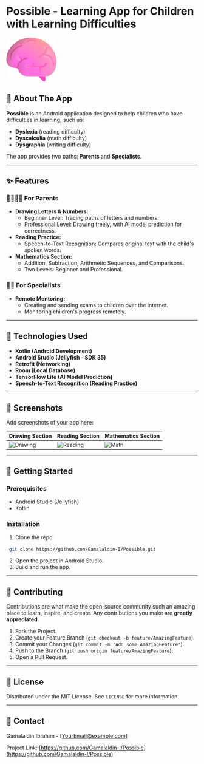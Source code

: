 # Possible - Learning App for Children with Learning Difficulties

![Logo](./PicsForRepo/brain.png)

## 📱 About The App
**Possible** is an Android application designed to help children who have difficulties in learning, such as:
- **Dyslexia** (reading difficulty)
- **Dyscalculia** (math difficulty)
- **Dysgraphia** (writing difficulty)

The app provides two paths: **Parents** and **Specialists**.

---

## ✨ Features
### 👨‍👩‍👧‍👦 For Parents
- **Drawing Letters & Numbers:**
  - Beginner Level: Tracing paths of letters and numbers.
  - Professional Level: Drawing freely, with AI model prediction for correctness.
- **Reading Practice:**
  - Speech-to-Text Recognition: Compares original text with the child's spoken words.
- **Mathematics Section:**
  - Addition, Subtraction, Arithmetic Sequences, and Comparisons.
  - Two Levels: Beginner and Professional.

### 🧑‍🏫 For Specialists
- **Remote Mentoring:**
  - Creating and sending exams to children over the internet.
  - Monitoring children's progress remotely.

---

## 🔧 Technologies Used
- **Kotlin (Android Development)**
- **Android Studio (Jellyfish - SDK 35)**
- **Retrofit (Networking)**
- **Room (Local Database)**
- **TensorFlow Lite (AI Model Prediction)**
- **Speech-to-Text Recognition (Reading Practice)**

---

## 📸 Screenshots
Add screenshots of your app here:

| Drawing Section | Reading Section | Mathematics Section |
|-----------------|-----------------|---------------------|
| ![Drawing](./PicsForRepo/drawing.png) | ![Reading](./PicsForRepo/read.png) | ![Math](./PicsForRepo/Arthmetic.png) |

---

## 🚀 Getting Started
### Prerequisites
- Android Studio (Jellyfish)
- Kotlin

### Installation
1. Clone the repo:
```bash
 git clone https://github.com/Gamalaldin-I/Possible.git
```
2. Open the project in Android Studio.
3. Build and run the app.

---

## 🤝 Contributing
Contributions are what make the open-source community such an amazing place to learn, inspire, and create. Any contributions you make are **greatly appreciated**.

1. Fork the Project.
2. Create your Feature Branch (`git checkout -b feature/AmazingFeature`).
3. Commit your Changes (`git commit -m 'Add some AmazingFeature'`).
4. Push to the Branch (`git push origin feature/AmazingFeature`).
5. Open a Pull Request.

---

## 📄 License
Distributed under the MIT License. See `LICENSE` for more information.

---

## 📧 Contact
Gamalaldin Ibrahim - [YourEmail@example.com]

Project Link: [https://github.com/Gamalaldin-I/Possible](https://github.com/Gamalaldin-I/Possible)
